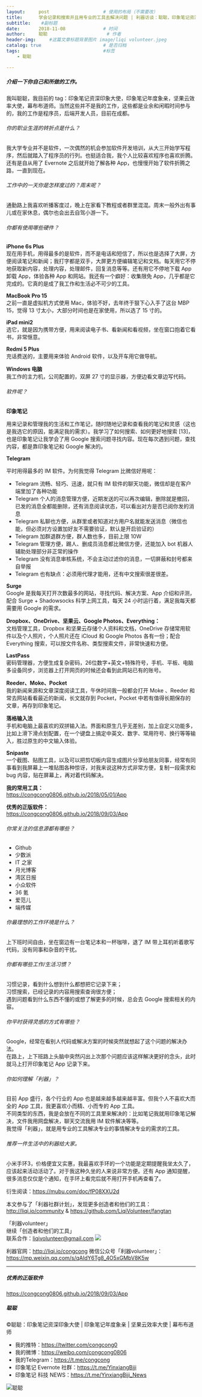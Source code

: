 ```yaml
---
layout:     post                    # 使用的布局（不需要改）
title:      学会记录和搜索并且用专业的工具去解决问题 | 利器访谈：聪聪，印象笔记资深印象大使，坚果云效率大使，幕布布道师               # 标题 
subtitle:    #副标题
date:       2018-11-08              # 时间
author:     聪聪                      # 作者
header-img:     #这篇文章标题背景图片 image/liqi volunteer.jpeg
catalog: true                       # 是否归档
tags:                               #标签
    - 聪聪

---
```


##### 介绍一下你自己和所做的工作。

我叫聪聪，我目前的 tag：印象笔记资深印象大使，印象笔记年度象亲，坚果云效率大使，幕布布道师。当然这些并不是我的工作，这些都是业余和闲暇时间参与的，我的工作是程序员，后端开发人员，目前在成都。

###### 你的职业生涯的转折点是什么？

我大学专业并不是软件，一次偶然的机会参加软件开发培训，从大三开始学写程序，然后就踏入了程序员的行列。也挺适合我，我个人比较喜欢程序也喜欢折腾。<br>
还有是自从用了 Evernote 之后就开始了解各种 App，也慢慢开始了软件折腾之路，一直到现在。

###### 工作中的一天你是怎样度过的？周末呢？

通勤路上我喜欢听播客度过，晚上在家看下教程或者群里混混。周末一般外出有事儿或在家休息，偶尔也会出去自驾小游一下。

###### 你都有使用哪些硬件？

**iPhone 6s Plus**<br>
现在用手机，用得最多的是软件，而不是电话和短信了，所以也是选择了大屏，方便阅读笔记和新闻；我打字都是双手，大屏更方便编辑笔记和文档。每天用它不停地获取新内容，处理内容，处理邮件，回复消息等等。还有用它不停地下载 App 卸载 App，体验各种 App 和网站。我还有一个癖好：收集限免 App，几乎都是它完成的。它真的是成了我工作和生活必不可少的工具。

**MacBook Pro 15**<br>
之前一直是虚拟机方式使用 Mac，体验不好，去年终于狠下心入手了这台 MBP 15，觉得 13 寸太小，大部分时间也是在家使用，所以选了 15 寸的。

**iPad mini2**<br>
选它，就是因为携带方便，用来阅读电子书、看新闻和看视频，坐在窗口抱着它看书，非常惬意。

**Redmi 5 Plus**<br>
充话费送的，主要用来体验 Android 软件，以及开车用它做导航。

**Windows 电脑**<br>
我工作的主力机，公司配置的，双屏 27 寸的显示器，方便边看文章边写代码。

###### 软件呢？

**印象笔记**<br>

用来记录和管理我的生活和工作笔记，随时随地记录和查看我的笔记和灵感（这也是我选它的原因，能满足我的需求）。我学习了如何搜索、如何更好地搜索 [13]，也是印象笔记让我学会了用 Google 搜索问题寻找内容。现在每次遇到问题，查找内容，都是靠印象笔记和 Google 解决的。

**Telegram**<br>

平时用得最多的 IM 软件。为何我觉得 Telegram 比微信好用呢：
* Telegram 流畅、轻巧、迅速，就只有 IM 软件的聊天功能，微信却是在客户端里加了各种功能
* Telegram 个人的消息管理方便，近期发送的可以再次编辑，删除就是撤回，已发的消息全都能删除，还有消息阅读状态，可以看出对方是否已阅你发的消息
* Telegram 私聊也方便，从群里或者知道对方用户名就能发送消息（微信也能，但必须对方设置加好友不需要验证，默认是开启验证的）
* Telegram 加群退群方便，群人数也多，目前上限 10W
* Telegram 管理方便，踢人、删成员消息都比微信方便，还能加入 bot 机器人辅助处理部分非正常的操作
* Telegram 没有消息审核系统，不会主动过滤你的消息，一切屏蔽和封号都来自举报
* Telegram 也有缺点：必须用代理才能用，还有中文搜索很差很差。

**Surge**<br>
Google 是我每天打开次数最多的网站，寻找代码、解决方案、App 介绍和评测，配合 Surge + Shadowsocks 科学上网工具，每天 24 小时运行着，满足我每天都需要用 Google 的需求。

**Dropbox、OneDrive、坚果云、Google Photos、Everything：**<br>
文档管理工具，Dropbox 和坚果云存储个人资料和文档，OneDrive 存储常用软件以及个人照片，个人照片还在 iCloud 和 Google Photos 各有一份；配合 Everything 搜索，可以按文件名称、类型搜索文件，非常快速和方便。

**LastPass**<br>
密码管理器，方便生成复杂密码，26位数字+英文+特殊符号，手机、平板、电脑多设备同步，浏览器上打开网页的时候还会看到此网站已有的账号。

**Reeder、Moke、Pocket**<br>
我的新闻来源和文章深度阅读工具，午休时间我一般都会打开 Moke 、Reeder 和常去网站看看最近的新闻，长文就存到 Pocket，Pocket 中若有值得长期保存的文章，再存到印象笔记。

**落格输入法**<br>
手机和电脑上最喜欢的双拼输入法。界面和原生几乎无差别，加上自定义功能多，比如上滑下滑点划配置，在一个键盘上搞定中英文、数字、常用符号、换行等等输入，胜过原生的中文输入体验。

**Snipaste**<br>
一个截图、贴图工具，以及可以把剪切板内容生成图片分享给朋友同事，经常有同事看到我屏幕上一堆贴图各种惊讶，对我来说这种方式非常方便，复制一段需求和 bug 内容，贴在屏幕上，再对着代码解决。

**我的常用工具：**<br>
<https://congcong0806.github.io/2018/05/01/App>

**优秀的正版软件：**<br>
<https://congcong0806.github.io/2018/09/03/App>

###### 你常关注的信息源都有哪些？

* Github
* 少数派
* IT 之家
* 月光博客
* 湾区日报
* 小众软件
* 36 氪
* 爱范儿
* 端传媒

###### 你最理想的工作环境是什么？

上下班时间自由，坐在窗边有一台笔记本和一杯咖啡，退了 IM 带上耳机听着歌写代码，没有同事和杂音的干扰。

###### 你都有哪些工作/生活习惯？

习惯记录，看到什么想到什么都想把它记录下来；<br>
习惯搜索，已经记录的内容用搜索查询很方便；<br>
遇到问题看到什么东西不懂的或想了解更多的时候，总会去 Google 搜索相关的内容。

###### 你平时获得灵感的方式有哪些？

Google，经常在看别人代码或解决方案的时候突然就想起了这个问题的解决办法。<br>
在路上，上下班路上头脑中突然闪出上次那个问题应该这样解决更好的念头，此时就马上打开印象笔记 App 记录下来。

###### 你如何理解「利器」？

目前 App 盛行，各个行业的 App 也是越来越多越来越丰富。但我个人不喜欢大而全的 App 工具，我更喜欢小而精、小而专的 App 工具。<br>
不同类型的东西，我是会放在不同的工具里来解决的：比如笔记我就用印象笔记解决，文件我用网盘解决，聊天交流我用 IM 软件解决等等。<br>
我觉得「利器」，就是用专业的工具解决专业的事情解决专业的需求的工具。

###### 推荐一件生活中的利器给大家。

小米手环3，价格便宜又实惠，我最喜欢手环的一个功能是定期提醒我坐太久了，应该起来活动活动了。对于我这种久坐的人来说非常方便。还有 App 通知提醒，很多消息仅仅是个通知，在手环上看完后就不用打开手机再查看了。

衍生阅读：<https://mubu.com/doc/fP08XXU2d>

本文参与了「利器社群计划」，发现更多创造者和他们的工具：<br>
<http://liqi.io/community> & <https://github.com/LiqiVolunteer/fangtan>

「利器volunteer」<br>
继续「创造者和他们的工具」<br>
联系合作：<liqivolunteer@gmail.com>
![](http://ww1.sinaimg.cn/large/9b84e6acgy1fx1qkej372j20im0lk3zx.jpg)

利器官网：<http://liqi.io/congcong>
微信公众号「利器volunteer」：<https://mp.weixin.qq.com/s/qAIdY6Tg8_4O5xGMbV8K5w>

---

##### 优秀的正版软件
<https://congcong0806.github.io/2018/09/03/App>

##### 聪聪
&copy;聪聪：印象笔记资深印象大使 | 印象笔记年度象亲 | 坚果云效率大使 | 幕布布道师

* 我的推特：<https://twitter.com/congcong0><br>
* 我的微博：<https://weibo.com/congcong0806><br>
* 我的Telegram：<https://t.me/congcong><br>
* 印象笔记 Evernote 社群：<https://t.me/YinxiangBiji><br>
* 印象笔记 科技 NEWS：<https://t.me/YinxiangBiji_News>

![聪聪](https://i.v2ex.co/3wc207g5.png)